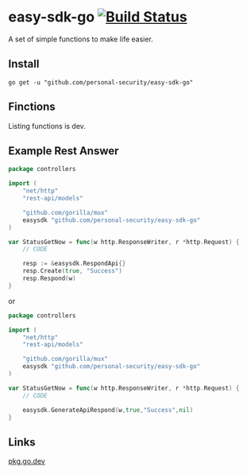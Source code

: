 # easy-sdk-go [![Build Status](https://travis-ci.com/personal-security/easy-sdk-go.svg?branch=main)](https://travis-ci.com/personal-security/easy-sdk-go)

A set of simple functions to make life easier.

## Install

`go get -u "github.com/personal-security/easy-sdk-go"`

## Finctions

Listing functions is dev.

## Example Rest Answer

```GO
package controllers

import (
    "net/http"
    "rest-api/models"

    "github.com/gorilla/mux"
    easysdk "github.com/personal-security/easy-sdk-go"
)

var StatusGetNow = func(w http.ResponseWriter, r *http.Request) {
    // CODE

    resp := &easysdk.RespondApi{}
    resp.Create(true, "Success")
    resp.Respond(w)
}
```

or

```GO
package controllers

import (
    "net/http"
    "rest-api/models"

    "github.com/gorilla/mux"
    easysdk "github.com/personal-security/easy-sdk-go"
)

var StatusGetNow = func(w http.ResponseWriter, r *http.Request) {
    // CODE

    easysdk.GenerateApiRespond(w,true,"Success",nil)
}
```

## Links

[pkg.go.dev](https://pkg.go.dev/github.com/personal-security/easy-sdk-go)
